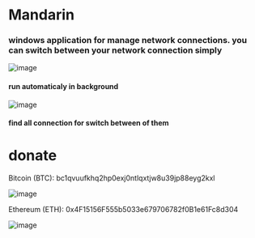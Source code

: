 # Mandarin
### windows application for manage network connections. you can switch between your network connection simply
![image](https://user-images.githubusercontent.com/8724064/163140534-5c551f26-4cdb-4cf9-a4b3-cbbdd078341a.png)
#### run automaticaly in background
![image](https://user-images.githubusercontent.com/8724064/163140258-bdb59f13-dc6f-48f2-90c8-0ae120caa85c.png)
#### find all connection for switch between of them

# donate
Bitcoin (BTC):          bc1qvuufkhq2hp0exj0ntlqxtjw8u39jp88eyg2kxl

![image](https://user-images.githubusercontent.com/8724064/155159294-638e8edd-2de7-4f7b-bf32-c4051e8d769b.png)

Ethereum (ETH):         0x4F15156F555b5033e679706782f0B1e61Fc8d304

![image](https://user-images.githubusercontent.com/8724064/155159243-793cfd23-aca0-4223-9965-4848577d7085.png)
